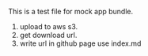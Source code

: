 This is a test file for mock app bundle.

1. upload to aws s3.
2. get download url.
3. write url in github page use index.md
